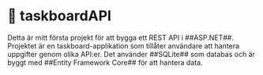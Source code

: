 # 📂 taskboardAPI

Detta är mitt första projekt för att bygga ett REST API i ##ASP.NET##. Projektet är en taskboard-applikation som tillåter användare att hantera uppgifter genom olika API:er. Det använder ##SQLite## som databas och är byggt med ##Entity Framework Core## för att hantera data.
